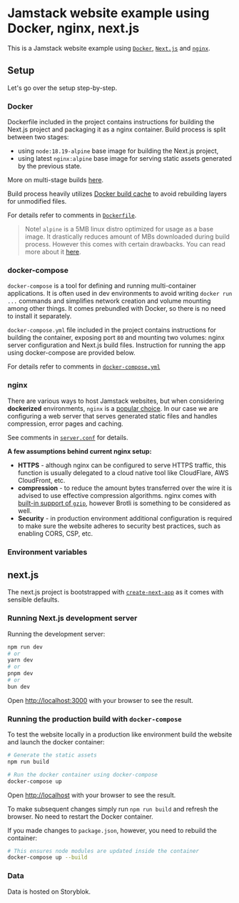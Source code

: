 # Jamstack website example using Docker, nginx, next.js

This is a Jamstack website example using [`Docker`](https://www.docker.com/), [`Next.js`](https://nextjs.org/) and [`nginx`](https://nginx.org/).

## Setup

Let's go over the setup step-by-step.

### Docker

Dockerfile included in the project contains instructions for building the Next.js project and packaging it as a nginx container. Build process is split between two stages:

- using `node:18.19-alpine` base image for building the Next.js project,
- using latest `nginx:alpine` base image for serving static assets generated by the previous state.

More on multi-stage builds [here](https://docs.docker.com/build/building/multi-stage/).

Build process heavily utilizes [Docker build cache](https://docs.docker.com/build/cache/) to avoid rebuilding layers for unmodified files.

For details refer to comments in [`Dockerfile`](Dockerfile).

> Note! `alpine` is a 5MB linux distro optimized for usage as a base image. It drastically reduces amount of MBs downloaded during build process. However this comes with certain drawbacks. You can read more about it [here](https://techforyou.medium.com/why-i-will-never-use-alpine-linux-ever-again-c347b3bd379c).

### docker-compose

`docker-compose` is a tool for defining and running multi-container applications. It is often used in dev environments to avoid writing `docker run ...` commands and simplifies network creation and volume mounting among other things. It comes prebundled with Docker, so there is no need to install it separately.

`docker-compose.yml` file included in the project contains instructions for building the container, exposing port `80` and mounting two volumes: nginx server configuration and Next.js build files. Instruction for running the app using docker-compose are provided below.

For details refer to comments in [`docker-compose.yml`](docker-compose.yml)

### nginx

There are various ways to host Jamstack websites, but when considering **dockerized** environments, `nginx` is a [popular choice](https://adamjones.me/blog/benchmark-next-vs-nginx/). In our case we are configuring a web server that serves generated static files and handles compression, error pages and caching.

See comments in [`server.conf`](nginx/server.conf) for details.

**A few assumptions behind current nginx setup:**

- **HTTPS** - although nginx can be configured to serve HTTPS traffic, this function is usually delegated to a cloud native tool like CloudFlare, AWS CloudFront, etc.
- **compression** - to reduce the amount bytes transferred over the wire it is advised to use effective compression algorithms. nginx comes with [built-in support of `gzip`](https://nginx.org/en/docs/http/ngx_http_gzip_module.html), however Brotli is something to be considered as well.
- **Security** - in production environment additional configuration is required to make sure the website adheres to security best practices, such as enabling CORS, CSP, etc.

### Environment variables

## next.js

The next.js project is bootstrapped with [`create-next-app`](https://github.com/vercel/next.js/tree/canary/packages/create-next-app) as it comes with sensible defaults.

### Running Next.js development server

Running the development server:

```bash
npm run dev
# or
yarn dev
# or
pnpm dev
# or
bun dev
```

Open [http://localhost:3000](http://localhost:3000) with your browser to see the result.

### Running the production build with `docker-compose`

To test the website locally in a production like environment build the website and launch the docker container:

```sh
# Generate the static assets
npm run build

# Run the docker container using docker-compose
docker-compose up
```

Open [http://localhost](http://localhost) with your browser to see the result.

To make subsequent changes simply run `npm run build` and refresh the browser. No need to restart the Docker container.

If you made changes to `package.json`, however, you need to rebuild the container:

```sh
# This ensures node modules are updated inside the container
docker-compose up --build
```

### Data

Data is hosted on Storyblok.
